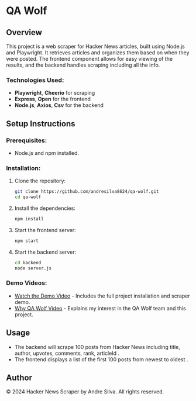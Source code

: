 # QA Wolf
## Overview
This project is a web scraper for Hacker News articles, built using Node.js and Playwright. It retrieves articles and organizes them based on when they were posted. The frontend component allows for easy viewing of the results, and the backend handles scraping including all the info.

### Technologies Used:
- **Playwright**, **Cheerio** for scraping
- **Express**, **Open** for the frontend
- **Node.js**, **Axios**, **Csv** for the backend

## Setup Instructions

### Prerequisites:
- Node.js and npm installed.

### Installation:
1. Clone the repository:
    ```bash
    git clone https://github.com/andresilva8624/qa-wolf.git
    cd qa-wolf
    ```

2. Install the dependencies:
    ```bash
    npm install
    ```
3. Start the frontend server:
    ```bash
    npm start
    ```

4. Start the backend server:
    ```bash
    cd backend
    node server.js
    ```



### Demo Videos:
- [Watch the Demo Video](https://www.loom.com/share/77dc0d3bfb3e46218f1310dca1df1ca6?sid=029b6cac-b49a-4d7f-8e9a-41b55084602d) - Includes the full project installation and scraper demo.
- [Why QA Wolf Video](https://www.loom.com/share/bce358ad18dd4438bf45d6450a17939e?sid=16c3165c-44bd-45b2-97e9-97b31516539d) - Explains my interest in the QA Wolf team and this project.

## Usage
- The backend will scrape 100 posts from Hacker News including title, author, upvotes, comments, rank, articleId .
- The frontend displays a list of the first 100 posts from newest to oldest .

## Author
  
  <footer>
    <p>&copy; 2024 Hacker News Scraper by Andre Silva. All rights reserved.</p>
</footer>
